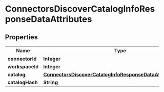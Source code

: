 

# ConnectorsDiscoverCatalogInfoResponseDataAttributes


## Properties

| Name | Type | Description | Notes |
|------------ | ------------- | ------------- | -------------|
|**connectorId** | **Integer** |  |  [optional] |
|**workspaceId** | **Integer** |  |  [optional] |
|**catalog** | [**ConnectorsDiscoverCatalogInfoResponseDataAttributesCatalog**](ConnectorsDiscoverCatalogInfoResponseDataAttributesCatalog.md) |  |  [optional] |
|**catalogHash** | **String** |  |  [optional] |



